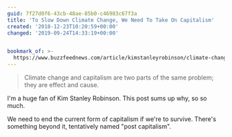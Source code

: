 ```yaml
---
guid: 7f27d0f6-43cb-48ae-85b0-c46983c67f3a
title: 'To Slow Down Climate Change, We Need To Take On Capitalism'
created: '2018-12-23T10:20:59+00:00'
changed: '2019-09-24T14:33:19+00:00'


bookmark_of: >-
  https://www.buzzfeednews.com/article/kimstanleyrobinson/climate-change-capitalism-kim-stanley-robinson
---
```


> Climate change and capitalism are two parts of the same problem; they are effect and cause.

I'm a huge fan of Kim Stanley Robinson. This post sums up why, so so much. 

We need to end the current form of capitalism if we're to survive. There's something beyond it, tentatively named "post capitalism". 
